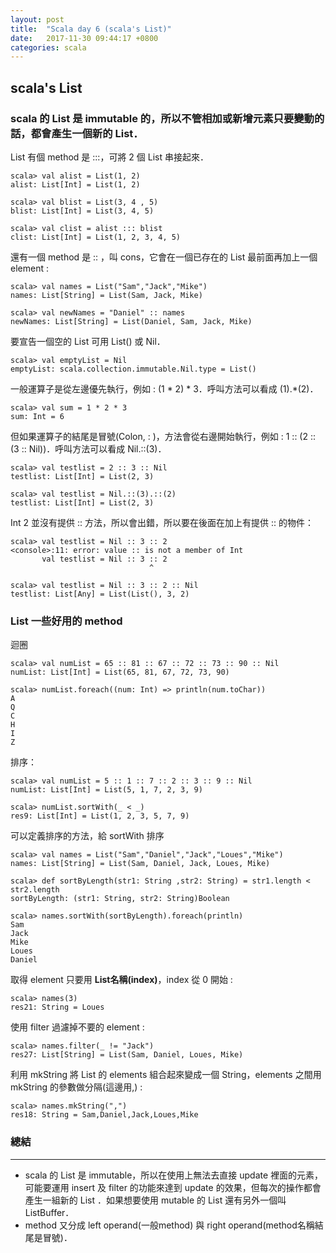 ```yaml
---
layout: post
title:  "Scala day 6 (scala's List)"
date:   2017-11-30 09:44:17 +0800
categories: scala
---
```


## scala's List
### scala 的 List 是 **immutable** 的，所以不管相加或新增元素只要變動的話，都會產生一個新的 List．
List 有個 method 是 :::，可將 2 個 List 串接起來．

```console
scala> val alist = List(1, 2)
alist: List[Int] = List(1, 2)

scala> val blist = List(3, 4 , 5)
blist: List[Int] = List(3, 4, 5)

scala> val clist = alist ::: blist
clist: List[Int] = List(1, 2, 3, 4, 5)
```

還有一個 method 是 :: ，叫 cons，它會在一個已存在的 List 最前面再加上一個 element :  

```console
scala> val names = List("Sam","Jack","Mike")
names: List[String] = List(Sam, Jack, Mike)

scala> val newNames = "Daniel" :: names
newNames: List[String] = List(Daniel, Sam, Jack, Mike)
```
要宣告一個空的 List 可用 List() 或 Nil．
```console
scala> val emptyList = Nil
emptyList: scala.collection.immutable.Nil.type = List()
```

一般運算子是從左邊優先執行，例如 : (1 * 2) * 3．呼叫方法可以看成 (1).*(2)．

```console
scala> val sum = 1 * 2 * 3
sum: Int = 6
```

但如果運算子的結尾是冒號(Colon, : )，方法會從右邊開始執行，例如 : 1 :: (2 :: (3 :: Nil))．呼叫方法可以看成 Nil.::(3)．

```console
scala> val testlist = 2 :: 3 :: Nil
testlist: List[Int] = List(2, 3)

scala> val testlist = Nil.::(3).::(2)
testlist: List[Int] = List(2, 3)
```
Int 2 並沒有提供 :: 方法，所以會出錯，所以要在後面在加上有提供 :: 的物件：

```console
scala> val testlist = Nil :: 3 :: 2
<console>:11: error: value :: is not a member of Int
       val testlist = Nil :: 3 :: 2
                               ^

scala> val testlist = Nil :: 3 :: 2 :: Nil
testlist: List[Any] = List(List(), 3, 2)
```

### List 一些好用的 method
迴圈

```console
scala> val numList = 65 :: 81 :: 67 :: 72 :: 73 :: 90 :: Nil
numList: List[Int] = List(65, 81, 67, 72, 73, 90)

scala> numList.foreach((num: Int) => println(num.toChar))
A
Q
C
H
I
Z
```

排序：

```console
scala> val numList = 5 :: 1 :: 7 :: 2 :: 3 :: 9 :: Nil
numList: List[Int] = List(5, 1, 7, 2, 3, 9)

scala> numList.sortWith(_ < _)
res9: List[Int] = List(1, 2, 3, 5, 7, 9)
```
可以定義排序的方法，給 sortWith 排序

```console
scala> val names = List("Sam","Daniel","Jack","Loues","Mike")
names: List[String] = List(Sam, Daniel, Jack, Loues, Mike)

scala> def sortByLength(str1: String ,str2: String) = str1.length < str2.length
sortByLength: (str1: String, str2: String)Boolean

scala> names.sortWith(sortByLength).foreach(println)
Sam
Jack
Mike
Loues
Daniel
```
取得 element 只要用 **List名稱(index)**，index 從 0 開始 : 
```console
scala> names(3)
res21: String = Loues
```
使用 filter 過濾掉不要的 element : 

```console
scala> names.filter(_ != "Jack")
res27: List[String] = List(Sam, Daniel, Loues, Mike)
```

利用 mkString 將 List 的 elements 組合起來變成一個 String，elements 之間用 mkString 的參數做分隔(這邊用,) : 

```console
scala> names.mkString(",")
res18: String = Sam,Daniel,Jack,Loues,Mike
```

### 總結
- - -
* scala 的 List 是 immutable，所以在使用上無法去直接 update 裡面的元素，可能要運用 insert 及 filter 的功能來達到 update 的效果，但每次的操作都會產生一組新的 List ．如果想要使用 mutable 的 List 還有另外一個叫 ListBuffer．
* method 又分成 left operand(一般method) 與 right operand(method名稱結尾是冒號)．





